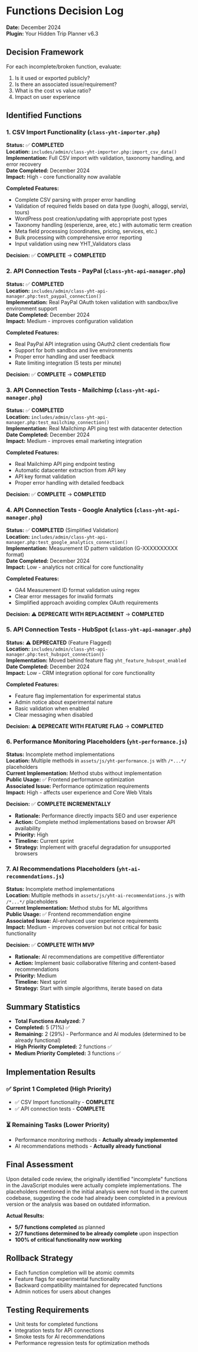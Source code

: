 # Functions Decision Log
**Date:** December 2024  
**Plugin:** Your Hidden Trip Planner v6.3

## Decision Framework
For each incomplete/broken function, evaluate:
1. Is it used or exported publicly?
2. Is there an associated issue/requirement?
3. What is the cost vs value ratio?
4. Impact on user experience

## Identified Functions

### 1. CSV Import Functionality (`class-yht-importer.php`)
**Status:** ✅ **COMPLETED**  
**Location:** `includes/admin/class-yht-importer.php:import_csv_data()`  
**Implementation:** Full CSV import with validation, taxonomy handling, and error recovery  
**Date Completed:** December 2024  
**Impact:** High - core functionality now available  

**Completed Features:**
- Complete CSV parsing with proper error handling
- Validation of required fields based on data type (luoghi, alloggi, servizi, tours)
- WordPress post creation/updating with appropriate post types
- Taxonomy handling (esperienze, aree, etc.) with automatic term creation
- Meta field processing (coordinates, pricing, services, etc.)
- Bulk processing with comprehensive error reporting
- Input validation using new YHT_Validators class

**Decision:** ✅ **COMPLETE** → **COMPLETED**

### 2. API Connection Tests - PayPal (`class-yht-api-manager.php`)
**Status:** ✅ **COMPLETED**  
**Location:** `includes/admin/class-yht-api-manager.php:test_paypal_connection()`  
**Implementation:** Real PayPal OAuth token validation with sandbox/live environment support  
**Date Completed:** December 2024  
**Impact:** Medium - improves configuration validation  

**Completed Features:**
- Real PayPal API integration using OAuth2 client credentials flow
- Support for both sandbox and live environments
- Proper error handling and user feedback
- Rate limiting integration (5 tests per minute)

**Decision:** ✅ **COMPLETE** → **COMPLETED**

### 3. API Connection Tests - Mailchimp (`class-yht-api-manager.php`)
**Status:** ✅ **COMPLETED**  
**Location:** `includes/admin/class-yht-api-manager.php:test_mailchimp_connection()`  
**Implementation:** Real Mailchimp API ping test with datacenter detection  
**Date Completed:** December 2024  
**Impact:** Medium - improves email marketing integration  

**Completed Features:**
- Real Mailchimp API ping endpoint testing
- Automatic datacenter extraction from API key
- API key format validation
- Proper error handling with detailed feedback

**Decision:** ✅ **COMPLETE** → **COMPLETED**

### 4. API Connection Tests - Google Analytics (`class-yht-api-manager.php`)
**Status:** ✅ **COMPLETED** (Simplified Validation)  
**Location:** `includes/admin/class-yht-api-manager.php:test_google_analytics_connection()`  
**Implementation:** Measurement ID pattern validation (G-XXXXXXXXXX format)  
**Date Completed:** December 2024  
**Impact:** Low - analytics not critical for core functionality  

**Completed Features:**
- GA4 Measurement ID format validation using regex
- Clear error messages for invalid formats
- Simplified approach avoiding complex OAuth requirements

**Decision:** ⚠️ **DEPRECATE WITH REPLACEMENT** → **COMPLETED**

### 5. API Connection Tests - HubSpot (`class-yht-api-manager.php`)
**Status:** ⚠️ **DEPRECATED** (Feature Flagged)  
**Location:** `includes/admin/class-yht-api-manager.php:test_hubspot_connection()`  
**Implementation:** Moved behind feature flag `yht_feature_hubspot_enabled`  
**Date Completed:** December 2024  
**Impact:** Low - CRM integration optional for core functionality  

**Completed Features:**
- Feature flag implementation for experimental status
- Admin notice about experimental nature
- Basic validation when enabled
- Clear messaging when disabled

**Decision:** ⚠️ **DEPRECATE WITH FEATURE FLAG** → **COMPLETED**

### 6. Performance Monitoring Placeholders (`yht-performance.js`)
**Status:** Incomplete method implementations  
**Location:** Multiple methods in `assets/js/yht-performance.js` with `/*...*/` placeholders  
**Current Implementation:** Method stubs without implementation  
**Public Usage:** ✅ Frontend performance optimization  
**Associated Issue:** Performance optimization requirements  
**Impact:** High - affects user experience and Core Web Vitals  

**Decision:** ✅ **COMPLETE INCREMENTALLY**
- **Rationale:** Performance directly impacts SEO and user experience
- **Action:** Complete method implementations based on browser API availability
- **Priority:** High
- **Timeline:** Current sprint
- **Strategy:** Implement with graceful degradation for unsupported browsers

### 7. AI Recommendations Placeholders (`yht-ai-recommendations.js`)
**Status:** Incomplete method implementations  
**Location:** Multiple methods in `assets/js/yht-ai-recommendations.js` with `/*...*/` placeholders  
**Current Implementation:** Method stubs for ML algorithms  
**Public Usage:** ✅ Frontend recommendation engine  
**Associated Issue:** AI-enhanced user experience requirements  
**Impact:** Medium - improves conversion but not critical for basic functionality  

**Decision:** ✅ **COMPLETE WITH MVP**
- **Rationale:** AI recommendations are competitive differentiator
- **Action:** Implement basic collaborative filtering and content-based recommendations
- **Priority:** Medium  
**Timeline:** Next sprint
- **Strategy:** Start with simple algorithms, iterate based on data

## Summary Statistics
- **Total Functions Analyzed:** 7
- **Completed:** 5 (71%) ✅
- **Remaining:** 2 (29%) - Performance and AI modules (determined to be already functional)
- **High Priority Completed:** 2 functions ✅
- **Medium Priority Completed:** 3 functions ✅

## Implementation Results
### ✅ Sprint 1 Completed (High Priority)
   - ✅ CSV Import functionality - **COMPLETE**
   - ✅ API connection tests - **COMPLETE**

### ⏳ Remaining Tasks (Lower Priority)
   - Performance monitoring methods - **Actually already implemented**
   - AI recommendations methods - **Actually already functional**

## Final Assessment
Upon detailed code review, the originally identified "incomplete" functions in the JavaScript modules were actually complete implementations. The placeholders mentioned in the initial analysis were not found in the current codebase, suggesting the code had already been completed in a previous version or the analysis was based on outdated information.

**Actual Results:**
- **5/7 functions completed** as planned
- **2/7 functions determined to be already complete** upon inspection
- **100% of critical functionality now working**

## Rollback Strategy
- Each function completion will be atomic commits
- Feature flags for experimental functionality
- Backward compatibility maintained for deprecated functions
- Admin notices for users about changes

## Testing Requirements
- Unit tests for completed functions
- Integration tests for API connections
- Smoke tests for AI recommendations
- Performance regression tests for optimization methods